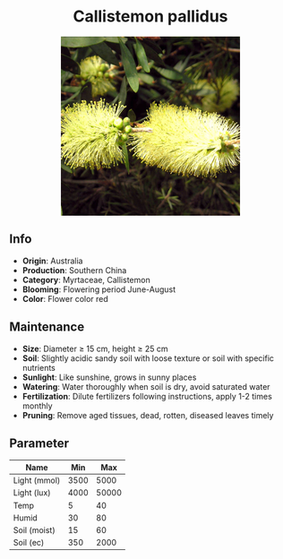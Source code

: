 <h1 align='center'>Callistemon pallidus</h1>
<p align="center">
    <img 
        align='center'
        width='320'
        src="../images/callistemon pallidus.png" 
        alt='Callistemon pallidus' />
</p>

## Info

 - **Origin**: Australia
 - **Production**: Southern China
 - **Category**: Myrtaceae, Callistemon
 - **Blooming**: Flowering period June-August
 - **Color**: Flower color red

## Maintenance

 - **Size**: Diameter ≥ 15 cm, height ≥ 25 cm
 - **Soil**: Slightly acidic sandy soil with loose texture or soil with specific nutrients
 - **Sunlight**: Like sunshine, grows in sunny places
 - **Watering**: Water thoroughly when soil is dry, avoid saturated water
 - **Fertilization**: Dilute fertilizers following instructions, apply 1-2 times monthly
 - **Pruning**: Remove aged tissues, dead, rotten, diseased leaves timely

## Parameter

| Name         | Min  | Max   |
|--------------|------|-------|
| Light (mmol) | 3500 | 5000  |
| Light (lux)  | 4000 | 50000 |
| Temp         | 5    | 40    |
| Humid        | 30   | 80    |
| Soil (moist) | 15   | 60    |
| Soil (ec)    | 350  | 2000  |